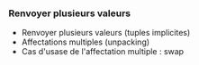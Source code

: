 ### Renvoyer plusieurs valeurs

* Renvoyer plusieurs valeurs (tuples implicites)
* Affectations multiples (unpacking)
* Cas d'usase de l'affectation multiple : swap
